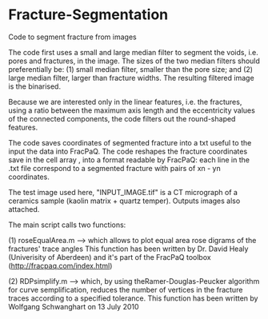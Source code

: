 # Fracture-Segmentation
Code to segment fracture from images

The code first uses a small and large median filter to segment the voids, i.e. pores and fractures, in the image. The sizes of the two median filters should
preferentially be: (1) small median filter, smaller than the pore size; and (2) large median filter, larger than fracture widths. The resulting filtered image 
is the binarised.

Because we are interested only in the linear features, i.e. the fractures, using a ratio between the maximum axis length and the eccentricity values of the 
connected components, the code filters out the round-shaped features.

The code saves coordinates of segmented fracture into a txt useful to the input the data into FracPaQ. 
The code reshapes the fracture coordinates save in the cell array , into a format readable by FracPaQ: each line in the .txt file correspond to a segmented 
fracture with pairs of xn - yn coordinates.

The test image used here, "INPUT_IMAGE.tif" is a CT micrograph of a ceramics sample (kaolin matrix + quartz temper). Outputs images also attached.

The main script calls two functions:

  (1) roseEqualArea.m --> which allows to plot equal area rose digrams of the fractures' trace angles
                          This function has been written by Dr. David Healy (Univerisity of Aberdeen) and it's part of the FracPaQ toolbox
                          (http://fracpaq.com/index.html)
                          
  (2) RDPsimplify.m --> which, by using theRamer-Douglas-Peucker algorithm for curve semplification, reduces the number of vertices in the fracture traces 
                        according to a specified tolerance.
                        This function has been written by Wolfgang Schwanghart on 13 July 2010
